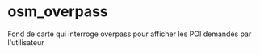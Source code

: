 # osm_overpass
Fond de carte qui interroge overpass pour afficher les POI demandés par l'utilisateur

